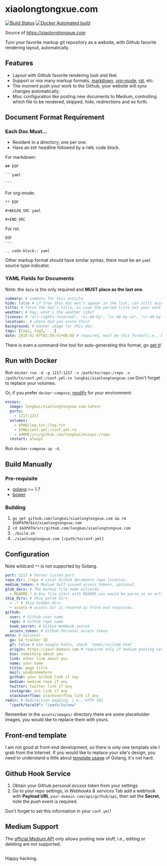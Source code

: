 # xiaolongtongxue.com

[![Build Status](https://travis-ci.org/longkai/xiaolongtongxue.com.svg?branch=master)](https://travis-ci.org/longkai/xiaolongtongxue.com)
[![Docker Automated build](https://img.shields.io/docker/automated/jrottenberg/ffmpeg.svg?maxAge=2592000)](https://hub.docker.com/r/longkai/xiaolongtongxue.com/)

Source of https://xiaolongtongxue.com

Turn your favorite markup git repository as a website, with Github favorite rendering layout, automatically.

## Features

- Layout with Github favorite rendering look and feel.
- Support or mix many markup formats, [markdown][], [org-mode][], [rst][], etc.
- The moment push your work to the Github, your website will sync changes automatically.
- Misc configuration like posting new documents to Medium, controlling which file to be rendered, skipped, hide, redirections and so forth.

## Document Format Requirement

### Each Doc Must...

- Resident in a directory, one per one.
- Have an `EOF` headline followed by a `YAML` code block.

For markdown:

    ## EOF
    
    ```yaml

    ```

For org-mode:

    ** EOF
    
    #+BEGIN_SRC yaml
    
    #+END_SRC

For rst:

    EOF
    ---
    
    .. code-block:: yaml

Other markup format should have similar syntax, there must be an `yaml` source type indicator.

### YAML Fields for Documents

Note: the `date` is the only required and **MUST place as the last one**.

```yaml
summary: # summary for this article
hide: false # if true this doc won't appear in the list, can still accessed by URL, however.
title: # force the doc's title, in case the parsed title not your want.
weather: # hey, what's the weather like?
license: # "all-rights-reserved", "cc-40-by", "cc-40-by-sa", "cc-40-by-nd", "cc-40-by-nc", "cc-40-by-nc-nd", "cc-40-by-nc-sa", "cc-40-zero", "public-domain". The default is "all-rights-reserved".
location:  # where did you wrote this?
background: # banner image for this doc.
tags: [tag1, tag2, ...]
date: 2016-01-07T02:50:41+08:00 # required, must be this format(i.e., RFC3339)
```

There is even a command-line tool for auto-generating this format, go [get it](cmd/newdoc)!

## Run with Docker

Run `docker run -d -p 1217:1217 -v /path/to/repo:/repo -v /path/to/conf.yml:/conf.yml:ro longkai/xiaolongtongxue.com` Don't forget to replace your volumes.

Or, if you prefer `docker-compose`, [modify](docker-compose.yml) for your environment:

```yaml
essays:
  image: longkai/xiaolongtongxue.com:latest
  ports:
    - 1217:1217
  volumes:
    - $PWD/log.txt:/log.txt
    - $PWD/conf.yml:/conf.yml:ro
    - $HOME/src/github.com/longkai/essays:/repo
  restart: always
```

Run `docker-compose up -d`.

## Build Manually

### Pre-requisite

- [golang][go] >= 1.7
- [bower][bower]

### Building

1. `go get github.com/longkai/xiaolongtongxue.com && rm $GOPATH/bin/xiaolongtongxue.com`
2. `cd $GOPATH/src/github.com/longkai/xiaolongtongxue.com`
3. `./build.sh`
4. `./xiaolongtongxue.com [/path/to/conf.yml]`

## Configuration

Note wildcard `**` is not supported by Golang.

```yaml
port: 1217 # Server listen port.
repo_dir: /repo # Local Github documents repo location.
medium_token: # Medium Self-issued access tokens, optional.
glob_docs: # The markup file name wilcards.
  - README.* # Any file start with README.xxx would be parse as an articles.
skip_dirs: # Skip parse dirs.
  - .* # Skip hidden dirs
  - assets # assets dir is resered as front-end resources.
github:
  user: # Github user name
  repo: # Github repo name
  hook_secret: # Github WebHook secret
  access_token: # Github Personal access token
meta: # optional
  ga: GA tracker ID
  gf: false # Use Google Fonts, check `templ/include.html`
  origin: https://your-domain.com # required only if medium posting service enabled.
  bio: something about you
  link: other link about you
  name: your name
  title: page title
  mail: you@somewhere
  github: your Github link if nay
  medium: medium repo if any
  twitter: twitter link if any
  instagram: ins link if any
  stackoverflow: stackoverflow link if any
redir: # Redirection mapping, i.e., HTTP 301
  "/path/to/old": "/path/to/new"
```

Remember in the `assets/images/` directory there are some placeholder images, you would like to replace them with yours.

## Front-end template

I am not good at front-end development, so there is only one template site I grab from the Internet. If you would like to replace your site's design, you need to understand a little about [template usage][go-template] of Golang, it's not hard.

## Github Hook Service

1. Obtain your Github *personal access token* from your settings
2. Go to your repo settings, in *Webhooks & services* Tab add a webhook with **Payload URL** `your-domain.com/api/github/api`, then set the **Secret**, note the *push* event is required. 

Don't forget to set this information in your `conf.yml`!

## Medium Support

The [official Medium API][medium] only allows posting new stuff, i.e., editing or deleting are not supported.


## 

Happy hacking.


[markdown]: https://guides.github.com/features/mastering-markdown/
[org-mode]: http://orgmode.org
[rst]: http://docutils.sourceforge.net/docs/ref/rst/restructuredtext.html
[go]: https://golang.org/
[bower]: https://bower.io/
[medium]: https://github.com/Medium/medium-api-docs/issues/52
[go-template]: https://golang.org/pkg/text/template/
